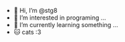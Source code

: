 - 👋 Hi, I’m @stg8
- 👀 I’m interested in programing ...
- 🌱 I’m currently learning something ...
- 🐱 cats :3
<!---
stg8/stg8 is a ✨ special ✨ repository because its `README.md` (this file) appears on your GitHub profile.
You can click the Preview link to take a look at your changes.
--->
